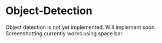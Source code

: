 # Object-Detection

Object detection is not yet implemented.
Will implement soon. Screenshotting currently works using space bar.